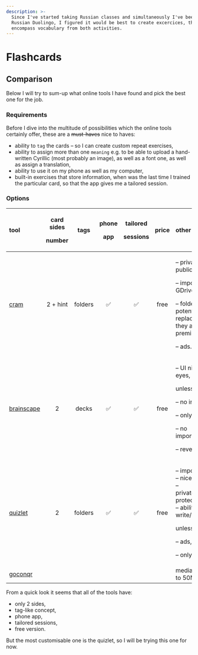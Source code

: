 ```yaml
---
description: >-
  Since I've started taking Russian classes and simultaneously I've been doing
  Russian Duolingo, I figured it would be best to create excercices, that
  encompass vocabulary from both activities.
---
```


# Flashcards

## Comparison

Below I will try to sum-up what online tools I have found and pick the best one for the job.

### Requirements

Before I dive into the multitude of possibilities which the online tools certainly offer, these are a ~~must-haves~~ nice to haves:

* ability to `tag` the cards – so I can create custom repeat exercises,
* ability to assign more than one `meaning` e.g. to be able to upload a hand-written Cyrillic \(most probably an image\), as well as a font one, as well as assign a translation,
* ability to use it on my phone as well as my computer,
* built-in exercises that store information, when was the last time I trained the particular card, so that the app gives me a tailored session.

### Options

<table>
  <thead>
    <tr>
      <th style="text-align:left">tool</th>
      <th style="text-align:center">
        <p>card sides</p>
        <p>number</p>
      </th>
      <th style="text-align:center">tags</th>
      <th style="text-align:center">
        <p>phone</p>
        <p>app</p>
      </th>
      <th style="text-align:center">
        <p>tailored</p>
        <p>sessions</p>
      </th>
      <th style="text-align:center">price</th>
      <th style="text-align:left">other</th>
    </tr>
  </thead>
  <tbody>
    <tr>
      <td style="text-align:left"><a href="https://www.cram.com/">cram</a>
      </td>
      <td style="text-align:center">2 + hint</td>
      <td style="text-align:center">folders</td>
      <td style="text-align:center">&#x2705;</td>
      <td style="text-align:center">&#x2705;</td>
      <td style="text-align:center">free</td>
      <td style="text-align:left">
        <p>&#x2013; private and public sets,</p>
        <p>&#x2013; import from GDrive, csv,</p>
        <p>&#x2013; folders potentially can replace tags, they are premium,</p>
        <p>&#x2013; ads.</p>
      </td>
    </tr>
    <tr>
      <td style="text-align:left"><a href="https://www.brainscape.com/">brainscape</a>
      </td>
      <td style="text-align:center">2</td>
      <td style="text-align:center">decks</td>
      <td style="text-align:center">&#x2705;</td>
      <td style="text-align:center">&#x2705;</td>
      <td style="text-align:center">free</td>
      <td style="text-align:left">
        <p>&#x2013; UI nice on the eyes,</p>
        <p>unless premium:</p>
        <p>&#x2013; no images,</p>
        <p>&#x2013; only public,</p>
        <p>&#x2013; no import/export,</p>
        <p>&#x2013; reversing sides.</p>
      </td>
    </tr>
    <tr>
      <td style="text-align:left"><a href="https://quizlet.com/features/flashcards">quizlet</a>
      </td>
      <td style="text-align:center">2</td>
      <td style="text-align:center">folders</td>
      <td style="text-align:center">&#x2705;</td>
      <td style="text-align:center">&#x2705;</td>
      <td style="text-align:center">free</td>
      <td style="text-align:left">
        <p>&#x2013; import/export,
          <br />&#x2013; nice UI,
          <br />&#x2013; private/password protected/public,
          <br />&#x2013; ability to write/make tests,</p>
        <p>unless premium:</p>
        <p>&#x2013; ads,</p>
        <p>&#x2013; only online,</p>
      </td>
    </tr>
    <tr>
      <td style="text-align:left"><a href="https://www.goconqr.com/en/flashcards/">goconqr</a>
      </td>
      <td style="text-align:center"></td>
      <td style="text-align:center"></td>
      <td style="text-align:center"></td>
      <td style="text-align:center"></td>
      <td style="text-align:center"></td>
      <td style="text-align:left">media restricted to 50MB</td>
    </tr>
  </tbody>
</table>From a quick look it seems that all of the tools have:

* only 2 sides,
* tag-like concept,
* phone app,
* tailored sessions,
* free version.

But the most customisable one is the quizlet, so I will be trying this one for now.



